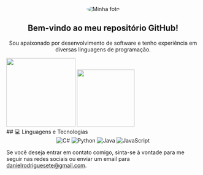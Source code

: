 

<div align="center">
  <img src="https://via.placeholder.com/150" alt="Minha foto" style="border-radius:50%">
  <h2>Bem-vindo ao meu repositório GitHub!</h2>
  <p>Sou apaixonado por desenvolvimento de software e tenho experiência em diversas linguagens de programação.</p>
</div>
<div>

<img height="180em" src="https://github-readme-stats.vercel.app/api?username=DanielRodrigues-prog&show=reviews&show_icons=true&theme=dracula&discussions_started,discussions_answered,prs_merged,prs_merged_percentage"/>
<img height="150em" src="https://github-readme-stats.vercel.app/api/top-langs/?username=DanielRodrigues-prog&layout=compact&langs_count=16&theme=dracula"/>
  
</div>
## 💻 Linguagens e Tecnologias

<div align="center">
  <img src="https://img.shields.io/badge/C%23-%23239120.svg?&style=flat&logo=c-sharp&logoColor=white" alt="C#">
  <img src="https://img.shields.io/badge/Python-%233776AB.svg?&style=flat&logo=python&logoColor=white" alt="Python">
  <img src="https://img.shields.io/badge/Java-%23007396.svg?&style=flat&logo=java&logoColor=white" alt="Java">
  <img src="https://img.shields.io/badge/JavaScript-%23F7DF1E.svg?&style=flat&logo=javascript&logoColor=black" alt="JavaScript">
</div>
<p>Se você deseja entrar em contato comigo, sinta-se à vontade para me seguir nas redes sociais ou enviar um email para <a href="mailto:danielrodriguesete@gmail.com">danielrodriguesete@gmail.com</a>.</p>
